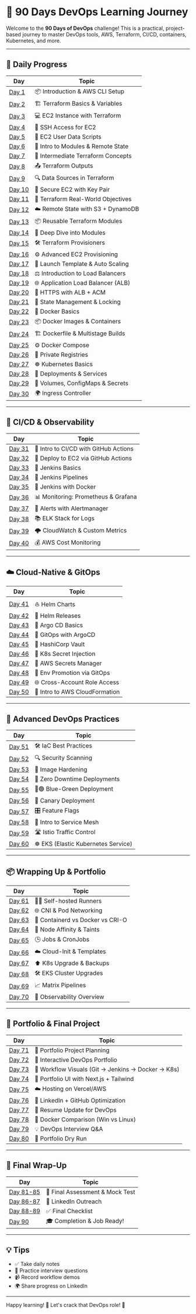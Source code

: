 # 🚀 90 Days DevOps Learning Journey

Welcome to the **90 Days of DevOps** challenge! This is a practical, project-based journey to master DevOps tools, AWS, Terraform, CI/CD, containers, Kubernetes, and more.

---

## 📅 Daily Progress

| Day | Topic |
|-----|-------|
| [Day 1](./Practise/Day-1) | 📦 Introduction & AWS CLI Setup |
| [Day 2](./Practise/Day-2-terraform-variables) | 🏗️ Terraform Basics & Variables |
| [Day 3](./Practise/Day-3-terraform-ec2-instance) | 💻 EC2 Instance with Terraform |
| [Day 4](./Practise/Day-4-ec2-ssh) | 🔐 SSH Access for EC2 |
| [Day 5](./Practise/Day-5-ec2-userdata) | 📝 EC2 User Data Scripts |
| [Day 6](./Practise/Day-6-remote-state-modules) | 📁 Intro to Modules & Remote State |
| [Day 7](./Practise/Day-7-intermediate) | 🧠 Intermediate Terraform Concepts |
| [Day 8](./Practise/Day-8-terraform-outputs-usage) | 📤 Terraform Outputs |
| [Day 9](./Practise/Day-9-data) | 🔍 Data Sources in Terraform |
| [Day 10](./Practise/Day-10-secure-ec2-with-ssh-using-aws_key_pair-in-terraform) | 🔐 Secure EC2 with Key Pair |
| [Day 11](./Practise/Day-11-objectives) | 🎯 Terraform Real-World Objectives |
| [Day 12](./Practise/Day-12-remote-state-management-using-s3-and-dynamodb) | ☁️ Remote State with S3 + DynamoDB |
| [Day 13](./Practise/day-13-modules) | 📦 Reusable Terraform Modules |
| [Day 14](./Practise/day-14-deep-dive-into-terraform-modules) | 🔬 Deep Dive into Modules |
| [Day 15](./Practise/Day-15-terraform-provisioners-setup-completed) | 🛠️ Terraform Provisioners |
| [Day 16](./Practise/Day-16-advanced-ec2-setup) | ⚙️ Advanced EC2 Provisioning |
| [Day 17](./Practise/Day-17-launch-template-auto-scaling-group) | 🔄 Launch Template & Auto Scaling |
| [Day 18](./Practise/Day-18-load-balancers-intro) | ⚖️ Introduction to Load Balancers |
| [Day 19](./Practise/Day-19-application-load-balancer) | 🌐 Application Load Balancer (ALB) |
| [Day 20](./Practise/Day-20-alb-https-cert-manager-acm) | 🔐 HTTPS with ALB + ACM |
| [Day 21](./Practise/Day-21-terraform-state-management) | 📌 State Management & Locking |
| [Day 22](./Practise/Day-22-intro-to-docker) | 🐳 Docker Basics |
| [Day 23](./Practise/Day-23-docker-images-containers) | 📦 Docker Images & Containers |
| [Day 24](./Practise/Day-24-dockerfile-multistage-builds) | 🏗️ Dockerfile & Multistage Builds |
| [Day 25](./Practise/Day-25-docker-compose-setup) | ⚙️ Docker Compose |
| [Day 26](./Practise/Day-26-private-container-registries) | 🏢 Private Registries |
| [Day 27](./Day-27-intro-to-kubernetes) | ☸️ Kubernetes Basics |
| [Day 28](./Day-28-k8s-deployments-services) | 🚢 Deployments & Services |
| [Day 29](./Day-29-k8s-volumes-configmaps-secrets) | 📂 Volumes, ConfigMaps & Secrets |
| [Day 30](./Day-30-ingress-controller-k8s) | 🌍 Ingress Controller |

---

## 🔁 CI/CD & Observability

| Day | Topic |
|-----|-------|
| [Day 31](./Day-31-intro-to-cicd-github-actions) | 🔁 Intro to CI/CD with GitHub Actions |
| [Day 32](./Day-32-github-actions-deploy-ec2) | 🚀 Deploy to EC2 via GitHub Actions |
| [Day 33](./Day-33-jenkins-intro) | 🧰 Jenkins Basics |
| [Day 34](./Day-34-jenkins-pipelines) | 🧪 Jenkins Pipelines |
| [Day 35](./Day-35-jenkins-docker) | 🐳 Jenkins with Docker |
| [Day 36](./Day-36-prometheus-grafana-intro) | 📊 Monitoring: Prometheus & Grafana |
| [Day 37](./Day-37-alertmanager-grafana-alerts) | 🚨 Alerts with Alertmanager |
| [Day 38](./Day-38-central-logging-elk-stack) | 📚 ELK Stack for Logs |
| [Day 39](./Day-39-cloudwatch-custom-metrics) | 🌩️ CloudWatch & Custom Metrics |
| [Day 40](./Day-40-cost-monitoring-aws) | 💰 AWS Cost Monitoring |

---

## ☁️ Cloud-Native & GitOps

| Day | Topic |
|-----|-------|
| [Day 41](./Day-41-helm-intro-charts) | ⛵ Helm Charts |
| [Day 42](./Day-42-helm-release-management) | 🎯 Helm Releases |
| [Day 43](./Day-43-argo-cd-intro) | 🔁 Argo CD Basics |
| [Day 44](./Day-44-gitops-pipelines-argocd) | 🔄 GitOps with ArgoCD |
| [Day 45](./Day-45-secrets-management-vault) | 🔐 HashiCorp Vault |
| [Day 46](./Day-46-secrets-in-kubernetes) | 🧪 K8s Secret Injection |
| [Day 47](./Day-47-aws-secrets-manager) | 🔑 AWS Secrets Manager |
| [Day 48](./Day-48-environment-promotion-gitops) | 🌱 Env Promotion via GitOps |
| [Day 49](./Day-49-cross-account-access) | 🌐 Cross-Account Role Access |
| [Day 50](./Day-50-cloudformation-intro) | 📜 Intro to AWS CloudFormation |

---

## 🧠 Advanced DevOps Practices

| Day | Topic |
|-----|-------|
| [Day 51](./Day-51-infra-as-code-best-practices) | 🛠️ IaC Best Practices |
| [Day 52](./Day-52-security-scanning-trivy) | 🔍 Security Scanning |
| [Day 53](./Day-53-image-hardening) | 🧱 Image Hardening |
| [Day 54](./Day-54-zero-downtime-deployments) | 🚀 Zero Downtime Deployments |
| [Day 55](./Day-55-blue-green-deployment) | 🔵🟢 Blue-Green Deployment |
| [Day 56](./Day-56-canary-deployment) | 🐤 Canary Deployment |
| [Day 57](./Day-57-feature-flags) | 🎛️ Feature Flags |
| [Day 58](./Day-58-service-mesh-intro) | 🔗 Intro to Service Mesh |
| [Day 59](./Day-59-istio-traffic-routing) | 🛣️ Istio Traffic Control |
| [Day 60](./Day-60-eks-setup) | ☸️ EKS (Elastic Kubernetes Service) |

---

## 📦 Wrapping Up & Portfolio

| Day | Topic |
|-----|-------|
| [Day 61](./Day-61-self-hosted-runner-setup) | 🏃‍♂️ Self-hosted Runners |
| [Day 62](./Day-62-k8s-networking-cni) | 🌐 CNI & Pod Networking |
| [Day 63](./Day-63-container-runtime-comparison) | 🧪 Containerd vs Docker vs CRI-O |
| [Day 64](./Day-64-k8s-advanced-scheduling) | 📆 Node Affinity & Taints |
| [Day 65](./Day-65-job-cronjob-k8s) | 🕒 Jobs & CronJobs |
| [Day 66](./Day-66-terraform-cloud-init) | ☁️ Cloud-Init & Templates |
| [Day 67](./Day-67-k8s-upgrade-strategies) | ⬆️ K8s Upgrade & Backups |
| [Day 68](./Day-68-eks-upgrade) | 🛠️ EKS Cluster Upgrades |
| [Day 69](./Day-69-ci-cd-matrix-pipelines) | 📈 Matrix Pipelines |
| [Day 70](./Day-70-observability-concepts) | 👀 Observability Overview |

---

## 🧳 Portfolio & Final Project

| Day | Topic |
|-----|-------|
| [Day 71](./Day-71-portfolio-planning) | 🧠 Portfolio Project Planning |
| [Day 72](./Day-72-interactive-devops-portfolio) | 💼 Interactive DevOps Portfolio |
| [Day 73](./Day-73-workflow-visualizations) | 🔁 Workflow Visuals (Git → Jenkins → Docker → K8s) |
| [Day 74](./Day-74-nextjs-tailwind-portfolio-ui) | 🎨 Portfolio UI with Next.js + Tailwind |
| [Day 75](./Day-75-portfolio-deployment-vercel-aws) | ☁️ Hosting on Vercel/AWS |
| [Day 76](./Day-76-linkedin-github-optimizations) | 📢 LinkedIn + GitHub Optimization |
| [Day 77](./Day-77-resume-update-devops) | 📄 Resume Update for DevOps |
| [Day 78](./Day-78-docker-on-windows-vs-linux) | 🐳 Docker Comparison (Win vs Linux) |
| [Day 79](./Day-79-top-10-interview-questions) | 💡 DevOps Interview Q&A |
| [Day 80](./Day-80-dry-run-portfolio-review) | 🧪 Portfolio Dry Run |

---

## 🏁 Final Wrap-Up

| Day | Topic |
|-----|-------|
| [Day 81-85](./Day-81-85-devops-assessment) | 📝 Final Assessment & Mock Test |
| [Day 86-87](./Day-86-87-linkedin-reachouts) | 📢 LinkedIn Outreach |
| [Day 88-89](./Day-88-89-final-checklist) | ✅ Final Checklist |
| [Day 90](./Day-90-completion) | 🎓 Completion & Job Ready! |

---

## 💡 Tips

- ✅ Take daily notes
- 💬 Practice interview questions
- 📹 Record workflow demos
- 🌍 Share progress on LinkedIn

---

Happy learning! 💪 Let's crack that DevOps role! 🚀

